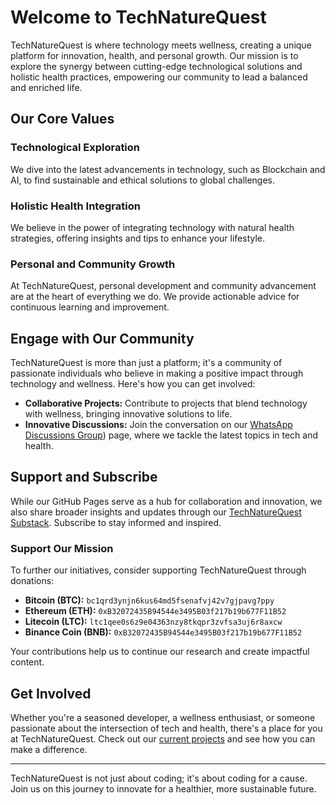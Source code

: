 # Welcome to TechNatureQuest

TechNatureQuest is where technology meets wellness, creating a unique platform for innovation, health, and personal growth. Our mission is to explore the synergy between cutting-edge technological solutions and holistic health practices, empowering our community to lead a balanced and enriched life.

## Our Core Values

### Technological Exploration
We dive into the latest advancements in technology, such as Blockchain and AI, to find sustainable and ethical solutions to global challenges.

### Holistic Health Integration
We believe in the power of integrating technology with natural health strategies, offering insights and tips to enhance your lifestyle.

### Personal and Community Growth
At TechNatureQuest, personal development and community advancement are at the heart of everything we do. We provide actionable advice for continuous learning and improvement.

## Engage with Our Community

TechNatureQuest is more than just a platform; it's a community of passionate individuals who believe in making a positive impact through technology and wellness. Here's how you can get involved:

- **Collaborative Projects:** Contribute to projects that blend technology with wellness, bringing innovative solutions to life.
- **Innovative Discussions:** Join the conversation on our [WhatsApp Discussions Group](https://chat.whatsapp.com/Bii3KhlKqFVIsrn4aiGD4P)) page, where we tackle the latest topics in tech and health.

## Support and Subscribe

While our GitHub Pages serve as a hub for collaboration and innovation, we also share broader insights and updates through our [TechNatureQuest Substack](https://technaturaquest.substack.com). Subscribe to stay informed and inspired.

### Support Our Mission

To further our initiatives, consider supporting TechNatureQuest through donations:

- **Bitcoin (BTC):** `bc1qrd3ynjn6kus64md5fsenafvj42v7gjpavg7ppy`
- **Ethereum (ETH):** `0xB32072435B94544e3495B03f217b19b677F11B52`
- **Litecoin (LTC):** `ltc1qee0s6z9e04363nzy8tkqpr3zvfsa3uj6r8axcw`
- **Binance Coin (BNB):** `0xB32072435B94544e3495B03f217b19b677F11B52`

Your contributions help us to continue our research and create impactful content.

## Get Involved

Whether you're a seasoned developer, a wellness enthusiast, or someone passionate about the intersection of tech and health, there's a place for you at TechNatureQuest. Check out our [current projects](#) and see how you can make a difference.

---

TechNatureQuest is not just about coding; it's about coding for a cause. Join us on this journey to innovate for a healthier, more sustainable future.

</html>
